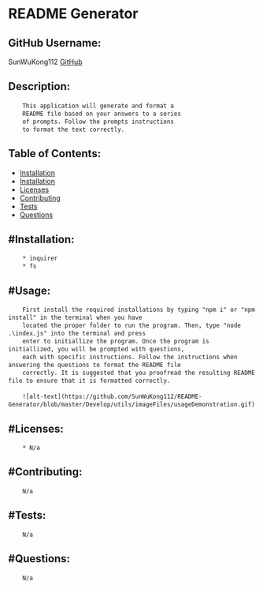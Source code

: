 # README Generator

## GitHub Username:
SunWuKong112
[GitHub](https://github.com/SunWuKong112)

##  Description:

        This application will generate and format a
        README file based on your answers to a series
        of prompts. Follow the prompts instructions
        to format the text correctly.

## Table of Contents:
  * [Installation](##installation)
  * [Installation](#usage)
  * [Licenses](#licenses)
  * [Contributing](#contributing)
  * [Tests](#tests)
  * [Questions](#questions)

## #Installation:
        * inquirer
        * fs

## #Usage:
        First install the required installations by typing "npm i" or "npm install" in the terminal when you have
        located the proper folder to run the program. Then, type "node .\index.js" into the terminal and press
        enter to initiallize the program. Once the program is initiallized, you will be prompted with questions,
        each with specific instructions. Follow the instructions when answering the questions to format the README file
        correctly. It is suggested that you proofread the resulting README file to ensure that it is formatted correctly.

        ![alt-text](https://github.com/SunWuKong112/README-Generator/blob/master/Develop/utils/imageFiles/usageDemonstration.gif)

## #Licenses:
        * N/a

## #Contributing:

        N/a

## #Tests:

        N/a

## #Questions:

        N/a

